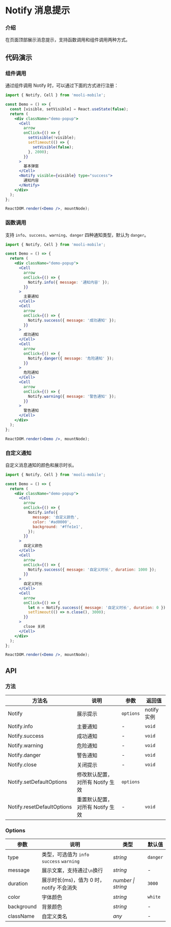 # Notify 消息提示

### 介绍

在页面顶部展示消息提示，支持函数调用和组件调用两种方式。

## 代码演示

### 组件调用

通过组件调用 Notify 时，可以通过下面的方式进行注册：

```jsx
import { Notify, Cell } from 'mooli-mobile';

const Demo = () => {
  const [visible, setVisible] = React.useState(false);
  return (
    <div className="demo-popup">
      <Cell
        arrow
        onClick={() => {
          setVisible(!visible);
          setTimeout(() => {
            setVisible(false);
          }, 2000);
        }}
      >
        基本弹窗
      </Cell>
      <Notify visible={visible} type="success">
        通知内容
      </Notify>
    </div>
  );
};

ReactDOM.render(<Demo />, mountNode);
```

### 函数调用

支持 `info`、`success`、`warning`、`danger` 四种通知类型，默认为 `danger`。

```jsx
import { Notify, Cell } from 'mooli-mobile';

const Demo = () => {
  return (
    <div className="demo-popup">
      <Cell
        arrow
        onClick={() => {
          Notify.info({ message: '通知内容' });
        }}
      >
        主要通知
      </Cell>
      <Cell
        arrow
        onClick={() => {
          Notify.success({ message: '成功通知' });
        }}
      >
        成功通知
      </Cell>
      <Cell
        arrow
        onClick={() => {
          Notify.danger({ message: '危险通知' });
        }}
      >
        危险通知
      </Cell>
      <Cell
        arrow
        onClick={() => {
          Notify.warning({ message: '警告通知' });
        }}
      >
        警告通知
      </Cell>
    </div>
  );
};

ReactDOM.render(<Demo />, mountNode);
```

### 自定义通知

自定义消息通知的颜色和展示时长。

```jsx
import { Notify, Cell } from 'mooli-mobile';

const Demo = () => {
  return (
    <div className="demo-popup">
      <Cell
        arrow
        onClick={() => {
          Notify.info({
            message: '自定义颜色',
            color: '#ad0000',
            background: '#ffe1e1',
          });
        }}
      >
        自定义颜色
      </Cell>
      <Cell
        arrow
        onClick={() => {
          Notify.success({ message: '自定义时长', duration: 1000 });
        }}
      >
        自定义时长
      </Cell>
      <Cell
        arrow
        onClick={() => {
          let n = Notify.success({ message: '自定义时长', duration: 0 });
          setTimeout(() => n.close(), 3000);
        }}
      >
        clsoe 关闭
      </Cell>
    </div>
  );
};

ReactDOM.render(<Demo />, mountNode);
```

## API

### 方法

| 方法名 | 说明 | 参数 | 返回值 |
| --- | --- | --- | --- |
| Notify | 展示提示 | `options` | notify 实例 |
| Notify.info | 主要通知 | - | `void` |
| Notify.success | 成功通知 | - | `void` |
| Notify.warning | 危险通知 | - | `void` |
| Notify.danger | 警告通知 | - | `void` |
| Notify.close | 关闭提示 | - | `void` |
| Notify.setDefaultOptions | 修改默认配置，对所有 Notify 生效 | `options` |
| Notify.resetDefaultOptions | 重置默认配置，对所有 Notify 生效 | - | `void` |

### Options

| 参数 | 说明 | 类型 | 默认值 |
| --- | --- | --- | --- |
| type | 类型，可选值为 `info` `success` `warning` | _string_ | `danger` |
| message | 展示文案，支持通过`\n`换行 | _string_ | - |
| duration | 展示时长(ms)，值为 0 时，notify 不会消失 | _number \| string_ | `3000` |
| color | 字体颜色 | _string_ | `white` |
| background | 背景颜色 | _string_ | - |
| className | 自定义类名 | _any_ | - |
